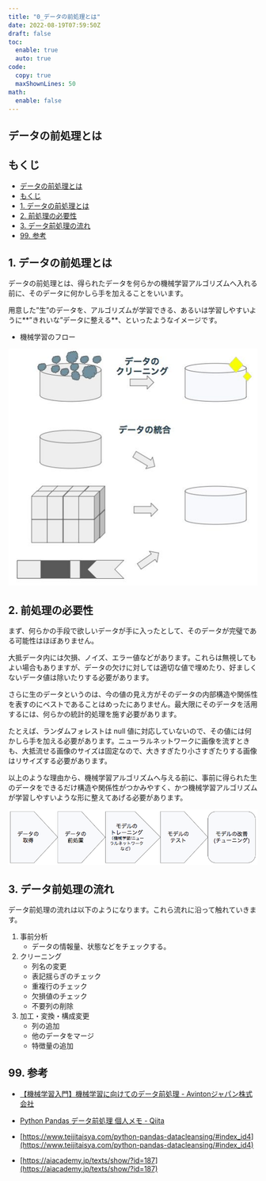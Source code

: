 ```yaml
---
title: "0_データの前処理とは"
date: 2022-08-19T07:59:50Z
draft: false
toc:
  enable: true
  auto: true
code:
  copy: true
  maxShownLines: 50
math:
  enable: false
---
```




## データの前処理とは
## もくじ
- [データの前処理とは](#データの前処理とは)
- [もくじ](#もくじ)
- [1. データの前処理とは](#1-データの前処理とは)
- [2. 前処理の必要性](#2-前処理の必要性)
- [3. データ前処理の流れ](#3-データ前処理の流れ)
- [99. 参考](#99-参考)

## 1. データの前処理とは

データの前処理とは、得られたデータを何らかの機械学習アルゴリズムへ入れる前に、そのデータに何かしら手を加えることをいいます。

用意した”生”のデータを、アルゴリズムが学習できる、あるいは学習しやすいように**”きれいな”データに整える**、といったようなイメージです。

- 機械学習のフロー

![data_cleaning](/images/data-preprocessing/0_whats-data-preprocessing/data_cleaning_image.png)

## 2. 前処理の必要性

まず、何らかの手段で欲しいデータが手に入ったとして、そのデータが完璧である可能性はほぼありません。

大抵データ内には欠損、ノイズ、エラー値などがあります。これらは無視してもよい場合もありますが、データの欠けに対しては適切な値で埋めたり、好ましくないデータ値は除いたりする必要があります。

さらに生のデータというのは、今の値の見え方がそのデータの内部構造や関係性を表すのにベストであることはめったにありません。最大限にそのデータを活用するには、何らかの統計的処理を施す必要があります。

たとえば、ランダムフォレストは null 値に対応していないので、その値には何かしら手を加える必要があります。ニューラルネットワークに画像を流すときも、大抵流せる画像のサイズは固定なので、大きすぎたり小さすぎたりする画像はリサイズする必要があります。

以上のような理由から、機械学習アルゴリズムへ与える前に、事前に得られた生のデータをできるだけ構造や関係性がつかみやすく、かつ機械学習アルゴリズムが学習しやすいような形に整えてあげる必要があります。

![data_cleaning_flow](/images/data-preprocessing/0_whats-data-preprocessing/data_cleaning_flow.png)

## 3. データ前処理の流れ

データ前処理の流れは以下のようになります。これら流れに沿って触れていきます。

1. 事前分析
    - データの情報量、状態などをチェックする。
2. クリーニング
    - 列名の変更
    - 表記揺らぎのチェック
    - 重複行のチェック
    - 欠損値のチェック
    - 不要列の削除
3. 加工・変換・構成変更
    - 列の追加
    - 他のデータをマージ
    - 特徴量の追加

## 99. 参考

- [【機械学習入門】機械学習に向けてのデータ前処理 - Avintonジャパン株式会社](https://avinton.com/blog/2018/01/data-processing/)

- [Python Pandas データ前処理 個人メモ - Qiita](https://qiita.com/jooji/items/89fc03018e31f3e89519)

- [https://www.teijitaisya.com/python-pandas-datacleansing/#index_id4](https://www.teijitaisya.com/python-pandas-datacleansing/#index_id4)

- [https://aiacademy.jp/texts/show/?id=187](https://aiacademy.jp/texts/show/?id=187)
